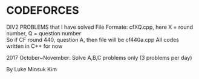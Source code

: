 # CODEFORCES
DIV2 PROBLEMS that I have solved 
File Formate: cfXQ.cpp,   here X = round number, Q = question number   
So if CF round 440, question A, then file will be cf440a.cpp 
All codes written in C++ for now 

2017 October~November: Solve A,B,C problems only (3 problems per day) 

By Luke Minsuk Kim

